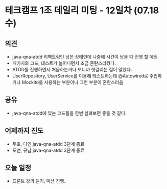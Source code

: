 

# 테크캠프 1조 데일리 미팅 - 12일차 (07.18 수)

## 의견

- java-qna-atdd 리팩토링만 남은 상태인데 나중에 시간이 남을 때 진행 할 예정
- 패키지와 코드, 테스트가 늘어나면서 조금 혼란스러웠다.
- ATDD를 진행하면서 처음하는거다 보니까 헷갈리는 점이 많았다.
- UserRepository, UserService를 이용해 테스트하는데 @Autowired로 주입하거나 Mockito를 사용하는 부분이나 그런 부분이 혼란스러움

## 공유

- java-qna-atdd에 있는 코드들을 한번 살펴보면 좋을 것 같다.

## 어제까지 진도

- 두호, 다인 java-qna-atdd 3단계 종료
- 도연, 규남 java-qna-atdd 3단계 종료

## 오늘 일정

- 프론트 강의 듣기, 미션 진행..
